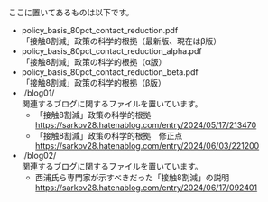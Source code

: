 ここに置いてあるものは以下です。

- policy_basis_80pct_contact_reduction.pdf<br>
「接触8割減」政策の科学的根拠（最新版、現在はβ版）
- policy_basis_80pct_contact_reduction_alpha.pdf<br>
「接触8割減」政策の科学的根拠（α版）
- policy_basis_80pct_contact_reduction_beta.pdf<br>
「接触8割減」政策の科学的根拠（β版）
- ./blog01/<br>
関連するブログに関するファイルを置いています。<br>
  - 「接触8割減」政策の科学的根拠<br>
  https://sarkov28.hatenablog.com/entry/2024/05/17/213470
  - 「接触8割減」政策の科学的根拠　修正点<br>
  https://sarkov28.hatenablog.com/entry/2024/06/03/221200
- ./blog02/<br>
関連するブログに関するファイルを置いています。<br>
  - 西浦氏ら専門家が示すべきだった「接触8割減」の説明<br>
  https://sarkov28.hatenablog.com/entry/2024/06/17/092401

